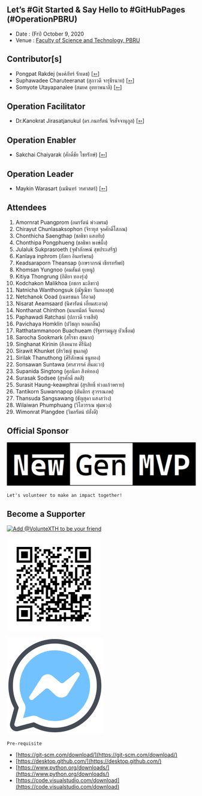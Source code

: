 ## Let’s #Git Started & Say Hello to #GitHubPages (#OperationPBRU)

+ Date : (Fri) October 9, 2020
+ Venue : [Faculty of Science and Technology, PBRU](https://sci.pbru.ac.th/)

## Contributor[s]
+ Pongpat Rakdej (พงศ์ภัทร์ รักเดช) [[➳](https://www.facebook.com/pongpatrakdej)]
+ Suphawadee Charuteeranat (สุภาวดี จารุธีรนาท) [[➳](https://www.facebook.com/thdeemiss03)]
+ Somyote Utayapanalee (สมยศ อุทยาพนาลี) [[➳](https://www.facebook.com/yote.utaya)]

## Operation Facilitator
+ Dr.Kanokrat Jirasatjanukul (ดร.กนกรัตน์ จิรสัจจานุกูล) [[➳](https://www.facebook.com/lukhyee)]

## Operation Enabler
+ Sakchai Chaiyarak (ศักดิ์ชัย ไชยรักษ์) [[➳](https://www.facebook.com/chaiyaraks)]

## Operation Leader
+ Maykin Warasart (เมฆินทร์ วรศาสตร์) [[➳](http://mk.in.th)]

## Attendees
1. Amornrat Puangprom (อมรรัตน์ พ่วงพรม)
1. Chirayut Chunlasaksophon (จิรายุส จุลศักดิ์โสภณ)
1. Chonthicha Saengthap (ชลธิชา แสงทับ)
1. Chonthipa Pongphueng (ชลธิพา พงษ์ผึ้ง)
1. Julaluk Sukprasroeth (จุฬาลักษณ์ สุขประเสริฐ)
1. Kanlaya inphrom (กัลยา อินทร์พรม)
1. Keadsaraporn Theansap (เกษราภรณ์ เธียรทรัพย์)
1. Khomsan Yungnoo (คมสันต์ ยุงหนู)
1. Kitiya Thongrung (กิติยา ทองรุ่ง)
1. Kodchakon Malikhoa (กชกร มะลิขาว)
1. Natnicha Wanthongsuk (ณัฐณิชา วันทองสุข)
1. Netchanok Ooad (เนตรชนก โอ้อวด)
1. Nisarat Aeamsaard (นิศารัตน์ เอี่ยมสะอาด)
1. Nonthanat Chinthon  (นนทนัตถ์ จีนทอน)
1. Paphawadi Ratchasi (ปภาวดี ราชสีห์)
1. Pavichaya Homklin  (ปวิชญา หอมกลิ่น)
1. Ratthatammanoon Buachueam (รัฐธรรมนูญ บัวเชื่อม)
1. Sarocha Sookmark (สโรชา สุขมาก)
1. Singhanat Kirinin (สิงหนาท คีรีนิล)
1. Sirawit Khunket (สิรวิชญ์ ขุนเกตุ)
1. Sirilak Thanuthong (ศิริลักษณ์ ธนูทอง)
1. Sonsawan Suntawa (ศรสวรรค์ สันตะวา)
1. Supanida Singtong (ศุภนิดา สิงห์ทอง)
1. Surasak Sodsee (สุรศักดิ์ สดสี)
1. Surasit Haung-keawphrai (สุรสิทธิ์ ห่วงแก้วพราย)
1. Tantikorn Suwannapop (ตันติกร สุวรรณภพ)
1. Thansuda Sangsawang (ธัญสุดา แสงสว่าง)
1. Wilaiwan Phumphuang (วิไลวรรณ พุ่มพวง)
1. Wimonrat Plangdee (วิมลรัตน์ ปลั่งดี)

## Official Sponsor
[![](OperationPBRU/pic/NewGenMVP-BWB.png "#NewGenMVP")](https://www.facebook.com/hashtag/NewGenMVP)

```markdown
Let's volunteer to make an impact together!
```

## Become a Supporter

[![](https://scdn.line-apps.com/n/line_add_friends/btn/en.png "Add @VolunteXTH to be your friend")](https://lin.ee/cnIgUj4)

[![](/@VolunteXTH.png "Add @VolunteXTH to be your friend")](https://line.me/R/ti/p/@voluntex)

[![](/fb-m.png "Talk to us via FB messenger")](https://m.me/VolunteXTH)

```markdown
Pre-requisite
```
+ [https://git-scm.com/download/](https://git-scm.com/download/)
+ [https://desktop.github.com/](https://desktop.github.com/)
+ [https://www.python.org/downloads/](https://www.python.org/downloads/)
+ [https://code.visualstudio.com/download](https://code.visualstudio.com/download)